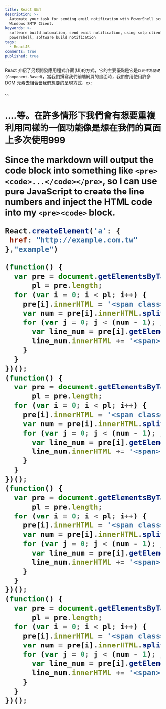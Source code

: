 ```yaml
---
title: React 簡介
description: >-
  Automate your task for sending email notification with PowerShell script and
  Windows SMTP Client.
keywords: >-
  software build automation, send email notification, using smtp client in
  powershell, software build notification
tags:
  - ReactJS
comments: true
published: true
---
```


React 介紹了另類開發應用程式介面(UI)的方式，它的主要優點是它是`以元件為基礎(Component-Based)`，當我們撰寫我們前端網頁的畫面時，我們會用使用許多 DOM 元素去組合出我們想要的呈現方式，ex:<div>、<span>、<h1>....等。在許多情形下我們會有想要重複利用同樣的一個功能像是想在我們的頁面上多次使用999

Since the markdown will output the code block into something like `<pre><code>...</code></pre>`, so I can use pure JavaScript to create the line numbers and inject the HTML code into my `<pre><code>` block.

```js
React.createElement('a': {
 href: "http://example.com.tw"
},"example")
```

```js
(function() {
  var pre = document.getElementsByTagName('pre'),
      pl = pre.length;
  for (var i = 0; i < pl; i++) {
    pre[i].innerHTML = '<span class="line-number"></span>' + pre[i].innerHTML + '<span class="cl"></span>';
    var num = pre[i].innerHTML.split(/\n/).length;
    for (var j = 0; j < (num - 1); j++) {
      var line_num = pre[i].getElementsByTagName('span')[0];
      line_num.innerHTML += '<span>' + (j + 1) + '</span>';
    }
  }
})();
(function() {
  var pre = document.getElementsByTagName('pre'),
      pl = pre.length;
  for (var i = 0; i < pl; i++) {
    pre[i].innerHTML = '<span class="line-number"></span>' + pre[i].innerHTML + '<span class="cl"></span>';
    var num = pre[i].innerHTML.split(/\n/).length;
    for (var j = 0; j < (num - 1); j++) {
      var line_num = pre[i].getElementsByTagName('span')[0];
      line_num.innerHTML += '<span>' + (j + 1) + '</span>';
    }
  }
})();
(function() {
  var pre = document.getElementsByTagName('pre'),
      pl = pre.length;
  for (var i = 0; i < pl; i++) {
    pre[i].innerHTML = '<span class="line-number"></span>' + pre[i].innerHTML + '<span class="cl"></span>';
    var num = pre[i].innerHTML.split(/\n/).length;
    for (var j = 0; j < (num - 1); j++) {
      var line_num = pre[i].getElementsByTagName('span')[0];
      line_num.innerHTML += '<span>' + (j + 1) + '</span>';
    }
  }
})();
(function() {
  var pre = document.getElementsByTagName('pre'),
      pl = pre.length;
  for (var i = 0; i < pl; i++) {
    pre[i].innerHTML = '<span class="line-number"></span>' + pre[i].innerHTML + '<span class="cl"></span>';
    var num = pre[i].innerHTML.split(/\n/).length;
    for (var j = 0; j < (num - 1); j++) {
      var line_num = pre[i].getElementsByTagName('span')[0];
      line_num.innerHTML += '<span>' + (j + 1) + '</span>';
    }
  }
})();
```

<div class="divider"></div>
